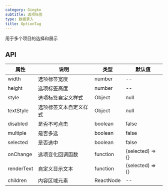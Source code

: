 ```yaml
---
category: Gingko
subtitle: 选项标签
type: 数据录入
title: OptionTag
---
```


用于多个项目的选择和展示

## API

| 属性       | 说明                   | 类型      | 默认值           |
| ---------- | ---------------------- | --------- | ---------------- |
| width      | 选项标签宽度           | number    | --               |
| height     | 选项标签高度           | number    | --               |
| style      | 选项标签自定义样式     | Object    | null             |
| textStyle  | 选项标签文本自定义样式 | Object    | null             |
| disabled   | 是否不可点击           | boolean   | false            |
| multiple   | 是否多选               | boolean   | false            |
| selected   | 是否选中               | boolean   | false            |
| onChange   | 选项变化回调函数       | function  | (selected) => {} |
| renderText | 自定义显示文本         | function  | (selected) => {} |
| children   | 内容区域元素           | ReactNode | --               |
